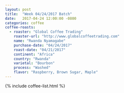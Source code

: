 ```yaml
---
layout: post
title:  "Week 04/24/2017 Batch"
date:   2017-04-24 12:00:00 -0800
categories: coffee
coffee-roasts:
  - roaster: "Global Coffee Trading"
    roaster-url: "http://www.globalcoffeetrading.com"
    name: "Rwanda Nyamagabe"
    purchase-date: "04/24/2017"
    roast-date: "04/21/2017"
    continent: "Africa"
    country: "Rwanda"
    varietal: "Bourbon"
    process: "Washed"
    flavor: "Raspberry, Brown Sugar, Maple"
---
```


{% include coffee-list.html %}
